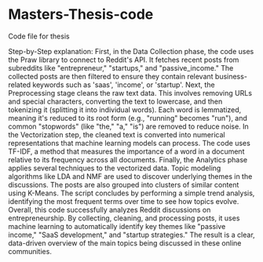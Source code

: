 # Masters-Thesis-code
Code file for thesis 

Step-by-Step explanation:
First, in the Data Collection phase, the code uses the Praw library to connect to Reddit's API. It fetches recent posts from subreddits like "entrepreneur," "startups," and "passive_income." The collected posts are then filtered to ensure they contain relevant business-related keywords such as 'saas', 'income', or 'startup'.
Next, the Preprocessing stage cleans the raw text data. This involves removing URLs and special characters, converting the text to lowercase, and then tokenizing it (splitting it into individual words). Each word is lemmatized, meaning it's reduced to its root form (e.g., "running" becomes "run"), and common "stopwords" (like "the," "a," "is") are removed to reduce noise.
In the Vectorization step, the cleaned text is converted into numerical representations that machine learning models can process. The code uses TF-IDF, a method that measures the importance of a word in a document relative to its frequency across all documents.
Finally, the Analytics phase applies several techniques to the vectorized data. Topic modeling algorithms like LDA and NMF are used to discover underlying themes in the discussions. The posts are also grouped into clusters of similar content using K-Means. The script concludes by performing a simple trend analysis, identifying the most frequent terms over time to see how topics evolve.
Overall, this code successfully analyzes Reddit discussions on entrepreneurship. By collecting, cleaning, and processing posts, it uses machine learning to automatically identify key themes like "passive income," "SaaS development," and "startup strategies." The result is a clear, data-driven overview of the main topics being discussed in these online communities.
